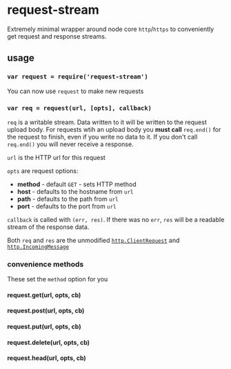 # request-stream

Extremely minimal wrapper around node core `http`/`https` to conveniently get request and response streams.

## usage

### `var request = require('request-stream')`

You can now use `request` to make new requests

### `var req = request(url, [opts], callback)`

`req` is a writable stream. Data written to it will be written to the request upload body. For requests wtih an upload body you **must call** `req.end()` for the request to finish, even if you write no data to it. If you don't call `req.end()` you will never receive a response.

`url` is the HTTP url for this request

`opts` are request options:

- **method** - default `GET` - sets HTTP method
- **host** - defaults to the hostname from `url`
- **path** - defaults to the path from `url`
- **port** - defaults to the port from `url`

`callback` is called with `(err, res)`. If there was no `err`, `res` will be a readable stream of the response data.

Both `req` and `res` are the unmodified [`http.ClientRequest`](https://nodejs.org/api/http.html#http_class_http_clientrequest) and [`http.IncomingMessage`](https://nodejs.org/api/http.html#http_http_incomingmessage)

### convenience methods

These set the `method` option for you

#### request.get(url, opts, cb)

#### request.post(url, opts, cb)

#### request.put(url, opts, cb)

#### request.delete(url, opts, cb)

#### request.head(url, opts, cb)
